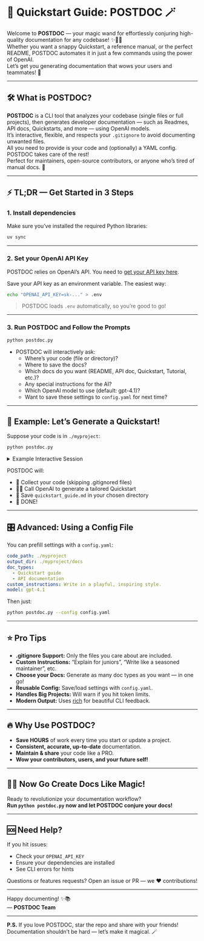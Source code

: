 # 🚀 Quickstart Guide: POSTDOC 🪄

Welcome to **POSTDOC** — your magic wand for effortlessly conjuring high-quality documentation for any codebase! ✨🧙‍♂️  
Whether you want a snappy Quickstart, a reference manual, or the perfect README, POSTDOC automates it in just a few commands using the power of OpenAI.  
Let’s get you generating documentation that wows your users and teammates! 🚀

---

## 🛠️ What is POSTDOC?

**POSTDOC** is a CLI tool that analyzes your codebase (single files or full projects), then generates developer documentation — such as Readmes, API docs, Quickstarts, and more — using OpenAI models.  
It’s interactive, flexible, and respects your `.gitignore` to avoid documenting unwanted files.  
All you need to provide is your code and (optionally) a YAML config. POSTDOC takes care of the rest!  
Perfect for maintainers, open-source contributors, or anyone who’s tired of manual docs. 🤖

---

## ⚡️ TL;DR — Get Started in 3 Steps

### 1. Install dependencies

Make sure you’ve installed the required Python libraries:

```bash
uv sync
```

---

### 2. Set your OpenAI API Key

POSTDOC relies on OpenAI’s API. You need to [get your API key here](https://platform.openai.com/api-keys).

Save your API key as an environment variable. The easiest way:

```bash
echo "OPENAI_API_KEY=sk-..." > .env
```

> POSTDOC loads `.env` automatically, so you’re good to go!

---

### 3. Run POSTDOC and Follow the Prompts

```bash
python postdoc.py
```

- POSTDOC will interactively ask:
  - Where’s your code (file or directory)?
  - Where to save the docs?
  - Which docs do you want (README, API doc, Quickstart, Tutorial, etc.)?
  - Any special instructions for the AI?
  - Which OpenAI model to use (default: gpt-4.1)?
  - Want to save these settings to `config.yaml` for next time?

---

## 🤩 Example: Let’s Generate a Quickstart!

Suppose your code is in `./myproject`:

```bash
python postdoc.py
```

<details>
<summary>Example Interactive Session</summary>

```txt
Enter the path to the code directory or file:
> ./myproject

Save documentation in the same directory as source? [Y/n]
> Y

Select the types of documentation to generate:
[ ] Readme
[x] Quickstart guide
[ ] API documentation
[ ] Tutorial
> <press Enter>

Enter any custom instructions for the language model (optional):
> Please focus on examples and clarity.

Select the model to use:
> gpt-4.1

Save current settings to config.yaml? [Y/n]
> Y
```

</details>

POSTDOC will:

- 🤖 Collect your code (skipping .gitignored files)
- 🧙‍♂️ Call OpenAI to generate a tailored Quickstart
- 📄 Save `quickstart_guide.md` in your chosen directory
- 🎉 DONE!

---

## 🎛️ Advanced: Using a Config File

You can prefill settings with a `config.yaml`:

```yaml
code_path: ./myproject
output_dir: ./myproject/docs
doc_types:
  - Quickstart guide
  - API documentation
custom_instructions: Write in a playful, inspiring style.
model: gpt-4.1
```

Then just:

```bash
python postdoc.py --config config.yaml
```

---

## ⭐️ Pro Tips

- **.gitignore Support:** Only the files you care about are included.
- **Custom Instructions:** “Explain for juniors”, “Write like a seasoned maintainer”, etc.
- **Choose your Docs:** Generate as many doc types as you want — in one go!
- **Reusable Config:** Save/load settings with `config.yaml`.
- **Handles Big Projects:** Will warn if you hit token limits.
- **Modern Output:** Uses [rich](https://github.com/Textualize/rich) for beautiful CLI feedback.

---

## 🔥 Why Use POSTDOC?

- **Save HOURS** of work every time you start or update a project.
- **Consistent, accurate, up-to-date** documentation.
- **Maintain & share** your code like a PRO.
- **Wow your contributors, users, and your future self!**

---

## 🧙‍♂️ Now Go Create Docs Like Magic!

Ready to revolutionize your documentation workflow?  
**Run `python postdoc.py` now and let POSTDOC conjure your docs!**

---

## 🆘 Need Help?

If you hit issues:

- Check your `OPENAI_API_KEY`
- Ensure your dependencies are installed
- See CLI errors for hints

Questions or features requests? Open an issue or PR — we ❤️ contributions!

---

Happy documenting! ✨📚  
— **POSTDOC Team**

---

**P.S.** If you love POSTDOC, star the repo and share with your friends!  
Documentation shouldn’t be hard — let’s make it magical. 🪄

